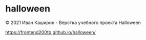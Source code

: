 # halloween
© 2021 Иван Каширин - Верстка учебного проекта Halloween

https://frontend200tb.github.io/halloween/

